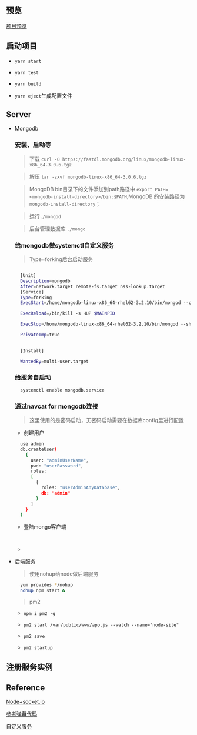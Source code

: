 ## 预览

[项目预览](http://47.103.206.38)

## 启动项目

 - `yarn start`


 - `yarn test`


 - `yarn build`


 - `yarn eject`生成配置文件


## Server
  
  - Mongodb

      ### 安装、启动等

        
      > 下载 `curl -O https://fastdl.mongodb.org/linux/mongodb-linux-x86_64-3.0.6.tgz `

      
      > 解压 `tar -zxvf mongodb-linux-x86_64-3.0.6.tgz`

      > MongoDB bin目录下的文件添加到path路径中 `export PATH=<mongodb-install-directory>/bin:$PATH`,MongoDB 的安装路径为
      `mongodb-install-directory`；

      > 运行`./mongod`

      > 后台管理数据库 `./mongo`

    
    ### 给mongodb做systemctl自定义服务
        
    > Type=forking后台启动服务

    ```sh

      [Unit]
      Description=mongodb
      After=network.target remote-fs.target nss-lookup.target
      [Service]
      Type=forking
      ExecStart=/home/mongodb-linux-x86_64-rhel62-3.2.10/bin/mongod --config  /home/mongodb-linux-x86_64-rhel62-3.2.10/mongodb.conf

      ExecReload=/bin/kill -s HUP $MAINPID

      ExecStop=/home/mongodb-linux-x86_64-rhel62-3.2.10/bin/mongod --shutdown --config  /home/mongodb-linux-x86_64-rhel62-3.2/mongodb.conf

      PrivateTmp=true

      
      [Install]

      WantedBy=multi-user.target

    ```


    ### 给服务自启动
    
    ```sh
      systemctl enable mongodb.service
    ```

    ### 通过navcat for mongodb连接

    > 这里使用的是密码启动，无密码启动需要在数据库config里进行配置

    - 创建用户

    ```sh
      use admin
      db.createUser(
        {
          user: "adminUserName",
          pwd: "userPassword",
          roles:
          [
            {
              roles: "userAdminAnyDatabase",
              db: "admin"
            }
          ]
        }
      )
    ```

    - 登陆mongo客户端

      ```sh
        
      ```
    - 

  
  - 后端服务 

    > 使用nohup给node做后端服务

      ```sh
        yum provides */nohup
        nohup npm start &
      ```
            

    > pm2
    
      - `npm i pm2 -g`

      - `pm2 start /var/public/www/app.js --watch --name="node-site"`

      - `pm2 save`

      - `pm2 startup`
  
  
      

## 注册服务实例    

## Reference

[Node+socket.io](https://blog.csdn.net/lizhipeng123321/article/details/79480835)

[参考弹幕代码](https://github.com/beautifulBoys/Bullet-Screen)

[自定义服务](https://www.jianshu.com/p/61582f4beff2)
